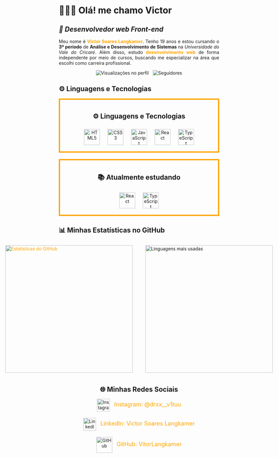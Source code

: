 # **👨🏻‍💻 Olá! me chamo Victor**

## *🎨 Desenvolvedor web Front-end*  
<p align="justify">
    Meu nome é <strong style="color: orange;">Victor Soares Langkamer</strong>. Tenho 19 anos e estou cursando o <strong>3º período</strong> de <strong>Análise e Desenvolvimento de Sistemas</strong> na <em>Universidade do Vale do Cricaré</em>. Além disso, estudo <strong style="color: orange;">desenvolvimento web</strong> de forma independente por meio de cursos, buscando me especializar na área que escolhi como carreira profissional.
</p>

<div align="center">
    <img src="https://komarev.com/ghpvc/?username=VitorLangkamer&color=orange&style=for-the-badge" alt="Visualizações no perfil" style="margin-right: 10px;"/>
    <img src="https://img.shields.io/github/followers/VitorLangkamer?style=for-the-badge&logo=github&color=orange" alt="Seguidores"/>
</div>

## ⚙ Linguagens e Tecnologias  

<div align="center" style="border: 4px solid; border-image: linear-gradient(to right, orange, orange) 1; border-radius: 24px; padding: 10px; margin-bottom: 20px;">
    <h2>⚙ Linguagens e Tecnologias</h2>
    <img src="https://cdn.jsdelivr.net/gh/devicons/devicon/icons/html5/html5-original.svg" alt="HTML5" width="50" height="50" style="margin: 10px;"/>
    <img src="https://cdn.jsdelivr.net/gh/devicons/devicon/icons/css3/css3-original.svg" alt="CSS3" width="50" height="50" style="margin: 10px;"/>
    <img src="https://cdn.jsdelivr.net/gh/devicons/devicon/icons/javascript/javascript-original.svg" alt="JavaScript" width="50" height="50" style="margin: 10px;"/>
    <img src="https://cdn.jsdelivr.net/gh/devicons/devicon/icons/react/react-original.svg" alt="React" width="50" height="50" style="margin: 10px;"/>
    <img src="https://cdn.jsdelivr.net/gh/devicons/devicon/icons/typescript/typescript-original.svg" alt="TypeScript" width="50" height="50" style="margin: 10px;"/>
</div>


<div align="center" style="border: 4px solid; border-image: linear-gradient(to right, orange, orange) 1; border-radius: 24px; padding: 10px;">
    <h2>📚 Atualmente estudando</h2>
    <img src="https://cdn.jsdelivr.net/gh/devicons/devicon/icons/react/react-original.svg" alt="React" width="50" height="50" style="margin: 10px;"/>
    <img src="https://cdn.jsdelivr.net/gh/devicons/devicon/icons/typescript/typescript-original.svg" alt="TypeScript" width="50" height="50" style="margin: 10px;"/>
</div>

<div>
    <h2>📊 Minhas Estatísticas no GitHub</h2>
    <div style="display: flex; justify-content: center; align-items: center; gap: 20px;">
            <img src="https://github-readme-stats.vercel.app/api?username=VitorLangkamer&show_icons=true&theme=radical&count_private=true&title_color=FFA500&icon_color=FFA500&text_color=FFFFFF" alt="Estatísticas do GitHub" style="margin: 10px; width: 400px; color: orange;"/>
            <img src="https://github-readme-stats.vercel.app/api/top-langs/?username=VitorLangkamer&layout=compact&theme=radical&title_color=FFA500&text_color=FFFFFF&langs_count=3&hide=python" alt="Linguagens mais usadas" style="margin: 10px; width: 400px;"/>
    </div>
</div>

<div align="center" style="margin-top: 20px;">
    <h2>🌐 Minhas Redes Sociais</h2>
    <div style="margin-bottom: 20px;">
        <a href="https://www.instagram.com/drxx__v1tuu/" target="_blank" style="text-decoration: none;">
            <img src="https://upload.wikimedia.org/wikipedia/commons/a/a5/Instagram_icon.png" alt="Instagram" width="40" height="40" style="vertical-align: middle; margin-right: 10px;"/>
            <span style="font-size: 18px; color: orange;">Instagram: @drxx__v1tuu</span>
        </a>
    </div>
    <div style="margin-bottom: 20px;">
        <a href="https://www.linkedin.com/in/victor-soares-langkamer-499383356/" target="_blank" style="text-decoration: none;">
            <img src="https://cdn.jsdelivr.net/gh/devicons/devicon/icons/linkedin/linkedin-original.svg" alt="LinkedIn" width="40" height="40" style="vertical-align: middle; margin-right: 10px;"/>
            <span style="font-size: 18px; color: orange;">LinkedIn: Victor Soares Langkamer</span>
        </a>
    </div>
    <div style="margin-bottom: 20px;">
                    <a href="https://github.com/VitorLangkamer" target="_blank" style="text-decoration: none;">
                            <img src="https://img.icons8.com/ios-glyphs/50/000000/github.png" alt="GitHub" width="50" height="50" style="vertical-align: middle; margin-right: 10px;"/>
                            <span style="font-size: 18px; color: orange;">GitHub: VitorLangkamer</span>
                    </a>
        </div>
